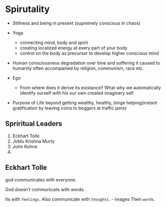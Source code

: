 
# Spirutality

* Stillness and being in present (supremely conscious in chaos)

* Yoga
  - connecting mind, body and spirit
  - creating localized energy at every part of your body
  - control on the body as precursor to develop higher conscious mind

* Human consciousness degradation over time and suffering it caused to humanity often accompanied by religion, communism, race etc.

* Ego
  - From where does it derive its existance?  What why we automatically identify ourself with his our own created imaginary self

* Purpose of Life beyond getting wealthy, healthy, binge helping(instant gratification by leaving  coins to beggers at traffic jams)


## Spriritual Leaders

1. Eckhart Tolle
2. Jiddu Krishna Murty
3. John Kohne
4. 


## Eckhart Tolle

 
god communicates with everyone.

God doesn't communicate with words.

Its with `feelings`.
Also communicate with `thoughts`. - images
Then `words`.
